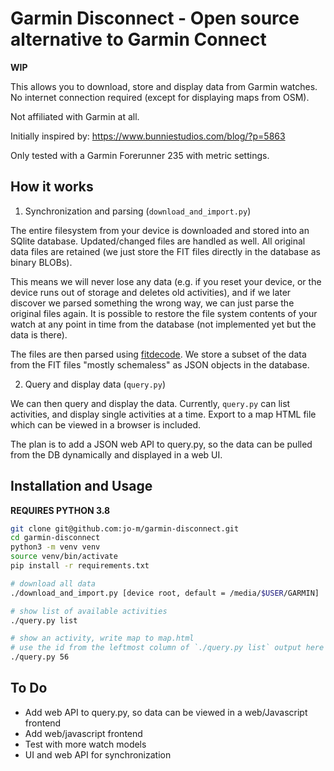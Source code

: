 # Garmin Disconnect - Open source alternative to Garmin Connect

**WIP**

This allows you to download, store and display data from Garmin watches.
No internet connection required (except for displaying maps from OSM).

Not affiliated with Garmin at all.

Initially inspired by: <https://www.bunniestudios.com/blog/?p=5863>

Only tested with a Garmin Forerunner 235 with metric settings.

## How it works

1. Synchronization and parsing (`download_and_import.py`)

The entire filesystem from your device is downloaded and stored into an SQlite database.
Updated/changed files are handled as well. All original data files are retained (we just
store the FIT files directly in the database as binary BLOBs).

This means we will never lose any data (e.g. if you reset your device, or the device runs out
of storage and deletes old activities), and if we later discover we parsed something the
wrong way, we can just parse the original files again.
It is possible to restore the file system contents of your watch at any point in time from the
database (not implemented yet but the data is there).

The files are then parsed using [fitdecode](https://github.com/polyvertex/fitdecode).
We store a subset of the data from the FIT files "mostly schemaless" as JSON
objects in the database.

2. Query and display data (`query.py`)

We can then query and display the data.
Currently, `query.py` can list activities, and display single activities at a time.
Export to a map HTML file which can be viewed in a browser is included.

The plan is to add a JSON web API to query.py, so the data can be pulled
from the DB dynamically and displayed in a web UI.

## Installation and Usage

**REQUIRES PYTHON 3.8**

```bash
git clone git@github.com:jo-m/garmin-disconnect.git
cd garmin-disconnect
python3 -m venv venv
source venv/bin/activate
pip install -r requirements.txt
```

```bash
# download all data
./download_and_import.py [device root, default = /media/$USER/GARMIN]

# show list of available activities
./query.py list

# show an activity, write map to map.html
# use the id from the leftmost column of `./query.py list` output here
./query.py 56
```

## To Do
* Add web API to query.py, so data can be viewed in a web/Javascript frontend
* Add web/javascript frontend
* Test with more watch models
* UI and web API for synchronization
